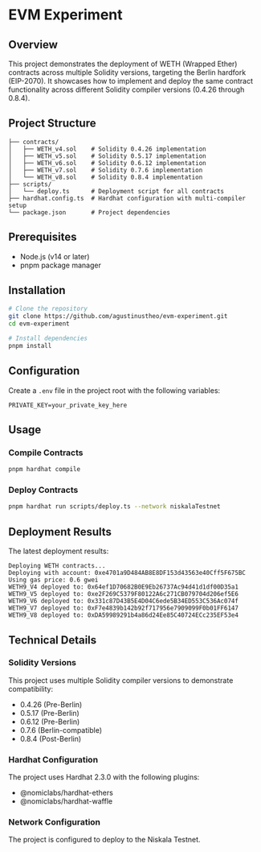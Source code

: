 # EVM Experiment

## Overview

This project demonstrates the deployment of WETH (Wrapped Ether) contracts across multiple Solidity versions, targeting the Berlin hardfork (EIP-2070). It showcases how to implement and deploy the same contract functionality across different Solidity compiler versions (0.4.26 through 0.8.4).

## Project Structure

```
├── contracts/
│   ├── WETH_v4.sol    # Solidity 0.4.26 implementation
│   ├── WETH_v5.sol    # Solidity 0.5.17 implementation
│   ├── WETH_v6.sol    # Solidity 0.6.12 implementation
│   ├── WETH_v7.sol    # Solidity 0.7.6 implementation
│   └── WETH_v8.sol    # Solidity 0.8.4 implementation
├── scripts/
│   └── deploy.ts      # Deployment script for all contracts
├── hardhat.config.ts  # Hardhat configuration with multi-compiler setup
└── package.json       # Project dependencies
```

## Prerequisites

- Node.js (v14 or later)
- pnpm package manager

## Installation

```bash
# Clone the repository
git clone https://github.com/agustinustheo/evm-experiment.git
cd evm-experiment

# Install dependencies
pnpm install
```

## Configuration

Create a `.env` file in the project root with the following variables:

```
PRIVATE_KEY=your_private_key_here
```

## Usage

### Compile Contracts

```bash
pnpm hardhat compile
```

### Deploy Contracts

```bash
pnpm hardhat run scripts/deploy.ts --network niskalaTestnet
```

## Deployment Results

The latest deployment results:

```
Deploying WETH contracts...
Deploying with account: 0xe4701a9D484AB8E8DF153d43563e40Cff5F675BC
Using gas price: 0.6 gwei
WETH9_V4 deployed to: 0x64ef1D70682B0E9Eb26737Ac94d41d1df00D35a1
WETH9_V5 deployed to: 0xe2F269C5379F80122A6c271CB079704d206ef5E6
WETH9_V6 deployed to: 0x331c87D43B5E4D04C6ede5B34ED553C536Ac074f
WETH9_V7 deployed to: 0xF7e4839b142b92f717956e7909099F0b01FF6147
WETH9_V8 deployed to: 0xDA59989291b4a86d24Ee85C40724ECc235EF53e4
```

## Technical Details

### Solidity Versions

This project uses multiple Solidity compiler versions to demonstrate compatibility:

- 0.4.26 (Pre-Berlin)
- 0.5.17 (Pre-Berlin)
- 0.6.12 (Pre-Berlin)
- 0.7.6 (Berlin-compatible)
- 0.8.4 (Post-Berlin)

### Hardhat Configuration

The project uses Hardhat 2.3.0 with the following plugins:
- @nomiclabs/hardhat-ethers
- @nomiclabs/hardhat-waffle

### Network Configuration

The project is configured to deploy to the Niskala Testnet.